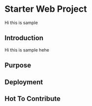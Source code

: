 # Starter Web Project
Hi this is sample
## Introduction
Hi this is sample hehe
## Purpose

## Deployment

## Hot To Contribute